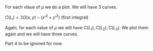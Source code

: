 
For each vlaue of $\mu$ we do a plot. We will have 3 curves. 

$C(L_{i}) = 2\Omega(x,y) - (x'^{2}+y'^{2})$ (first integral)

Again, for each value of $\mu$ we will have $C(L_{1}), C(L_{2}), C(L_{3})$. We plot them again and we will have three curves. 

Part 4 to be ignored for now.
